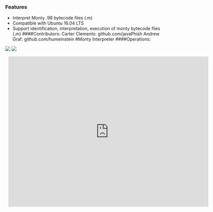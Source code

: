 ### Features

- Interpret Monty .98 bytecode files (.m)
- Compatible with Ubuntu 16.04 LTS
- Support identification, interpretation, execution of monty bytecode files (.m)
####Contributors:
			Carter Clements: github.com/javaPhish
			Andrew Graf: github.com/humeinstein
#Monty Interpreter
####Operations:
		

![](https://img.shields.io/badge/release-V%3A1.01-orange) ![](https://img.shields.io/badge/holberton%20approved-pending-yellow)

<div style="width: 640px; height: 480px; margin: 10px; position: relative;"><iframe allowfullscreen frameborder="0" style="width:640px; height:480px" src="https://www.lucidchart.com/documents/embeddedchart/38bef184-787c-44cb-88ec-cb337883ddc1" id="Y_oWRWYykzLD"></iframe></div>
